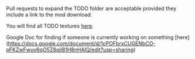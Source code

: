 Pull requests to expand the TODO folder are acceptable provided they include a link to the mod download.

You will find all TODO textures [here](https://github.com/F32Organization/Faithful32-1.7.10/tree/master/TODO).

Google Doc for finding if someone is currently working on something [here] (https://docs.google.com/document/d/1cPOFbrxCUGENbCO-pFKZwFwuv6qO5Z8qjI81H8nHAIQ/edit?usp=sharing)

